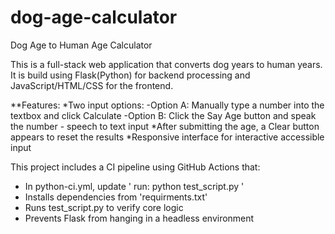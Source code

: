 # dog-age-calculator
Dog Age to Human Age Calculator

This is a full-stack web application that converts dog years to human years. It is build using Flask(Python) for backend processing and JavaScript/HTML/CSS for the frontend.

**Features:
  *Two input options:
    -Option A: Manually type a number into the textbox and click Calculate
    -Option B: Click the Say Age button and speak the number - speech to text input
  *After submitting the age, a Clear button appears to reset the results
  *Responsive interface for interactive accessible input

This project includes a CI pipeline using GitHub Actions that:
- In python-ci.yml, update ' run: python test_script.py '
- Installs dependencies from 'requirments.txt'
- Runs test_script.py to verify core logic
- Prevents Flask from hanging in a headless environment
